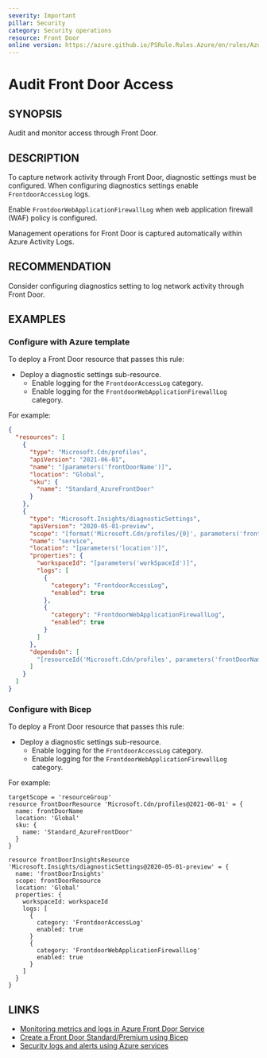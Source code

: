 ```yaml
---
severity: Important
pillar: Security
category: Security operations
resource: Front Door
online version: https://azure.github.io/PSRule.Rules.Azure/en/rules/Azure.FrontDoor.Logs/
---
```


# Audit Front Door Access

## SYNOPSIS

Audit and monitor access through Front Door.

## DESCRIPTION

To capture network activity through Front Door, diagnostic settings must be configured.
When configuring diagnostics settings enable `FrontdoorAccessLog` logs.

Enable `FrontdoorWebApplicationFirewallLog` when web application firewall (WAF) policy is configured.

Management operations for Front Door is captured automatically within Azure Activity Logs.

## RECOMMENDATION

Consider configuring diagnostics setting to log network activity through Front Door.

## EXAMPLES

### Configure with Azure template

To deploy a Front Door resource that passes this rule:

- Deploy a diagnostic settings sub-resource.
  - Enable logging for the `FrontdoorAccessLog` category.
  - Enable logging for the `FrontdoorWebApplicationFirewallLog` category.

For example:

```json
{
  "resources": [
    {
      "type": "Microsoft.Cdn/profiles",
      "apiVersion": "2021-06-01",
      "name": "[parameters('frontDoorName')]",
      "location": "Global",
      "sku": {
        "name": "Standard_AzureFrontDoor"
      }
    },
    {
      "type": "Microsoft.Insights/diagnosticSettings",
      "apiVersion": "2020-05-01-preview",
      "scope": "[format('Microsoft.Cdn/profiles/{0}', parameters('frontDoorName'))]",
      "name": "service",
      "location": "[parameters('location')]",
      "properties": {
        "workspaceId": "[parameters('workSpaceId')]",
        "logs": [
          {
            "category": "FrontdoorAccessLog",
            "enabled": true
          },
          {
            "category": "FrontdoorWebApplicationFirewallLog",
            "enabled": true
          }
        ]
      },
      "dependsOn": [
        "[resourceId('Microsoft.Cdn/profiles', parameters('frontDoorName'))]"
      ]
    }
  ]
}
```

### Configure with Bicep

To deploy a Front Door resource that passes this rule:

- Deploy a diagnostic settings sub-resource.
  - Enable logging for the `FrontdoorAccessLog` category.
  - Enable logging for the `FrontdoorWebApplicationFirewallLog` category.

For example:

```bicep
targetScope = 'resourceGroup'
resource frontDoorResource 'Microsoft.Cdn/profiles@2021-06-01' = {
  name: frontDoorName
  location: 'Global'
  sku: {
    name: 'Standard_AzureFrontDoor'
  }
}

resource frontDoorInsightsResource 'Microsoft.Insights/diagnosticSettings@2020-05-01-preview' = {
  name: 'frontDoorInsights'
  scope: frontDoorResource
  location: 'Global'
  properties: {
    workspaceId: workspaceId
    logs: [
      {
        category: 'FrontdoorAccessLog'
        enabled: true
      }
      {
        category: 'FrontdoorWebApplicationFirewallLog'
        enabled: true
      }
    ]
  }
}
```

## LINKS

- [Monitoring metrics and logs in Azure Front Door Service](https://docs.microsoft.com/azure/frontdoor/front-door-diagnostics#diagnostic-logging)
- [Create a Front Door Standard/Premium using Bicep](https://learn.microsoft.com/azure/frontdoor/create-front-door-bicep?tabs=CLI)
- [Security logs and alerts using Azure services](https://learn.microsoft.com/eazure/architecture/framework/security/monitor-logs-alerts)
